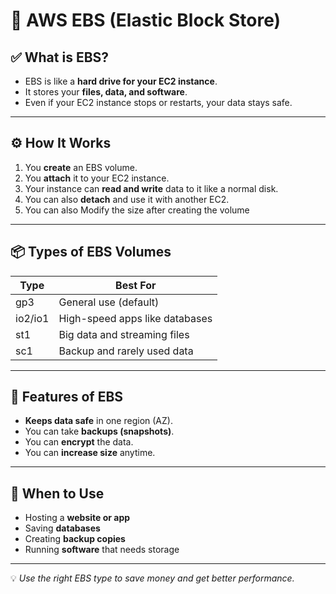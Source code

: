 # 💾 AWS EBS (Elastic Block Store)

## ✅ What is EBS?

- EBS is like a **hard drive for your EC2 instance**.
- It stores your **files, data, and software**.
- Even if your EC2 instance stops or restarts, your data stays safe.

---

## ⚙️ How It Works

1. You **create** an EBS volume.
2. You **attach** it to your EC2 instance.
3. Your instance can **read and write** data to it like a normal disk.
4. You can also **detach** and use it with another EC2.
5. You can also Modify the size after creating the volume

---

## 📦 Types of EBS Volumes

| Type      | Best For                        |
|-----------|----------------------------------|
| gp3       | General use (default)           |
| io2/io1   | High-speed apps like databases  |
| st1       | Big data and streaming files    |
| sc1       | Backup and rarely used data     |

---

## 🔐 Features of EBS

- **Keeps data safe** in one region (AZ).
- You can take **backups (snapshots)**.
- You can **encrypt** the data.
- You can **increase size** anytime.

---

## 🚀 When to Use

- Hosting a **website or app**
- Saving **databases**
- Creating **backup copies**
- Running **software** that needs storage

---

💡 *Use the right EBS type to save money and get better performance.*
